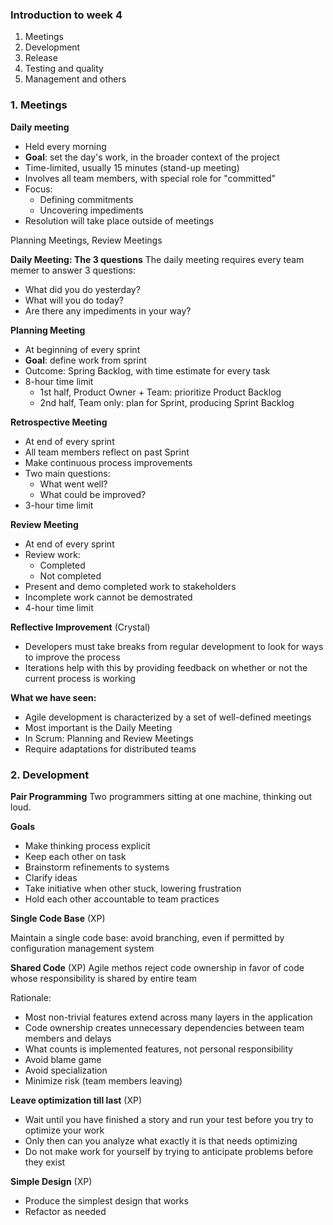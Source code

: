 ### Introduction to week 4
1. Meetings
2. Development
3. Release
4. Testing and quality
5. Management and others

### 1. Meetings

**Daily meeting**
* Held every morning
* **Goal**: set the day's work, in the broader context of the project
* Time-limited, usually 15 minutes (stand-up meeting)
* Involves all team members, with special role for "committed"
* Focus:
  - Defining commitments
  - Uncovering impediments
* Resolution will take place outside of meetings

Planning Meetings, Review Meetings

**Daily Meeting: The 3 questions**
The daily meeting requires every team memer to answer 3 questions:
* What did you do yesterday?
* What will you do today?
* Are there any impediments in your way?

**Planning Meeting**
* At beginning of every sprint
* **Goal**: define work from sprint
* Outcome: Spring Backlog, with time estimate for every task
* 8-hour time limit
  - 1st half, Product Owner + Team: prioritize Product Backlog
  - 2nd half, Team only: plan for Sprint, producing Sprint Backlog

**Retrospective Meeting**
* At end of every sprint
* All team members reflect on past Sprint
* Make continuous process improvements
* Two main questions:
  - What went well?
  - What could be improved?
* 3-hour time limit

**Review Meeting**
* At end of every sprint
* Review work:
  - Completed
  - Not completed
* Present and demo completed work to stakeholders
* Incomplete work cannot be demostrated
* 4-hour time limit

**Reflective Improvement** (Crystal)
* Developers must take breaks from regular development to look for ways to improve the process
* Iterations help with this by providing feedback on whether or not the current process is working

**What we have seen:**
* Agile development is characterized by a set of well-defined meetings
* Most important is the Daily Meeting
* In Scrum: Planning and Review Meetings
* Require adaptations for distributed teams



### 2. Development

**Pair Programming**
Two programmers sitting at one machine, thinking out loud.

**Goals**
* Make thinking process explicit
* Keep each other on task
* Brainstorm refinements to systems
* Clarify ideas
* Take initiative when other stuck, lowering frustration
* Hold each other accountable to team practices

**Single Code Base** (XP)

Maintain a single code base: avoid branching, even if permitted by configuration management system


**Shared Code** (XP)
Agile methos reject code ownership in favor of code whose responsibility is shared by entire team

Rationale:
* Most non-trivial features extend across many layers in the application
* Code ownership creates unnecessary dependencies between team members and delays
* What counts is implemented features, not personal responsibility
* Avoid blame game
* Avoid specialization
* Minimize risk (team members leaving)

**Leave optimization till last** (XP)
* Wait until you have finished a story and run your test before you try to optimize your work
* Only then can you analyze what exactly it is that needs optimizing
* Do not make work for yourself by trying to anticipate problems before they exist

**Simple Design** (XP)
* Produce the simplest design that works
* Refactor as needed


